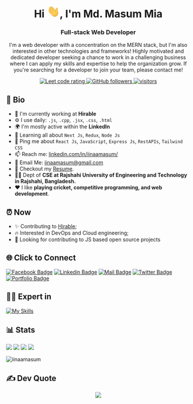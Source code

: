 <div align="center">
<h1 align="center">Hi <img width="35" src="https://github.com/1999AZZAR/1999AZZAR/blob/main/resources/img/waving.gif">, I'm Md. Masum Mia</h1>
<h3 align="center">Full-stack Web Developer</h3>
<p align="center">I'm a web developer with a concentration on the MERN stack, but I'm also interested in other technologies and frameworks! Highly motivated and dedicated developer seeking a chance to work in a challenging business where I can apply my skills and expertise to help the organization grow. If you're searching for a developer to join your team, please contact me! </p>
</div>



<p align="center">
  <a href="https://leetcode.com/iinaamasum/">
    <img src="https://cp-logo.vercel.app/leetcode/iinaamasum" alt="Leet code rating" />
  </a>
  </a>
  <a href="https://github.com/iinaamasum?tab=followers">
    <img alt="GitHub followers" src="https://img.shields.io/github/followers/iinaamasum?color=red&logo=github">
  </a>
  <a href="https://github.com/iinaamasum/">
    <img src="https://komarev.com/ghpvc/?username=iinaamasum&color=dc143c" alt="visitors" />
  </a>
</p>


## 🙍 Bio
- 🏢 I'm currently working at **Hirable**
- ⚙️ I use daily:  `.js`,  `.cpp`,  `.jsx`,  `.css`,  `.html`
- 🌍 I'm mostly active within the **LinkedIn**
- 🌱 Learning all about `Next Js`,  `Redux`, `Node Js`
- 💬 Ping me about `React Js`,  `JavaScript`,  `Express Js`,  `RestAPIs`,  `Tailwind CSS`
- 📫 Reach me: [linkedin.com/in/iinaamasum/](https://www.linkedin.com/in/iinaamasum/)
- :e-mail: Email Me: iinaamasum@gmail.com <br/>
- 📝 Checkout my [Resume](https://drive.google.com/file/d/1N-wdH0WSxzJ27JE8TzgLusAVQZdI3y7b/view).
- 👨‍🎓 Dept of **CSE at Rajshahi University of Engineering and Technology in Rajshahi, Bangladesh.**
- :hearts: I like **playing cricket, competitive programming, and web development**.


## ⏰ Now

- ✨ Contributing to [Hirable](https://www.linkedin.com/company/hirable-me/mycompany/);
- :fire: Interested in DevOps and Cloud engineering;
- :calendar: Looking for contributing to JS based open source projects 



## 🌐 Click to Connect

[![Facebook Badge](https://img.shields.io/badge/Facebook-1877F2?style=for-the-badge&logo=facebook&logoColor=white)](https://www.facebook.com/iinaamasum/) [![Linkedin Badge](https://img.shields.io/badge/LinkedIn-0077B5?style=for-the-badge&logo=linkedin&logoColor=white)](https://www.linkedin.com/in/iinaamasum/) [![Mail Badge](https://img.shields.io/badge/Gmail-D14836?style=for-the-badge&logo=gmail&logoColor=white)](mailto:iinaamasum@gmail.com) [![Twitter Badge](https://img.shields.io/badge/Twitter-1DA1F2?style=for-the-badge&logo=twitter&logoColor=white)](https://twitter.com/iinaamasum/) [![Portfolio Badge](https://img.shields.io/badge/Portfolio-E4405F?style=for-the-badge&logo=portfolio&logoColor=white)](https://iinaamasum-3ec05.web.app/)


## 👨‍💻 Expert in

[![My Skills](https://skillicons.dev/icons?i=js,react,html,css,tailwind,bootstrap,nodejs,express,mongodb,c,cpp,heroku,git,github,gitlab,firebase,figma,vscode,redux,netlify)](https://www.linkedin.com/in/iinaamasum/)


## 📊 Stats

<p float="left">
<img height="180em" src="https://github-readme-stats.vercel.app/api?username=iinaamasum&show_icons=true&hide_border=true&&count_private=true&include_all_commits=true" /> 
<img height="180em" src="https://github-readme-streak-stats.herokuapp.com/?user=iinaamasum&hide_border=true"/>
<img height="180em" src="https://github-readme-stats.vercel.app/api/top-langs/?username=iinaamasum&show_icons=true&hide_border=true&layout=compact&langs_count=8"/>
<img height="180em" src="https://leetcard.jacoblin.cool/iinaamasum?theme=light&font=arial&ext=contest"/>
</p>

<p float="left">
<img align="top" float="left" src="https://github-profile-trophy.vercel.app/?username=iinaamasum" alt="iinaamasum" />
</p>


## ✍️ Dev Quote
<p align="center"> 
<img src="https://quotes-github-readme.vercel.app/api?type=horizontal" />
</p>

